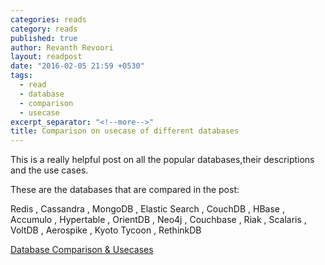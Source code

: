 ```yaml
---
categories: reads
category: reads
published: true
author: Revanth Revoori
layout: readpost
date: "2016-02-05 21:59 +0530"
tags: 
  - read
  - database
  - comparison
  - usecase
excerpt_separator: "<!--more-->"
title: Comparison on usecase of different databases
---
```




This is a really helpful post on all the popular databases,their descriptions and the use cases.

These are the databases that are compared in the post: 

Redis , Cassandra , MongoDB , Elastic Search , CouchDB , HBase , Accumulo , Hypertable , OrientDB , Neo4j , Couchbase , Riak , Scalaris , VoltDB , Aerospike , Kyoto Tycoon , RethinkDB

<a class="embedly-card" href="http://kkovacs.eu/cassandra-vs-mongodb-vs-couchdb-vs-redis/">Database Comparison & Usecases  <i class="fa fa-external-link"></i></a>
<!--more-->
